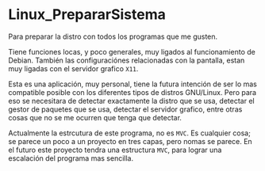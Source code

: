 # Linux_PrepararSistema  
Para preparar la distro con todos los programas que me gusten.

Tiene funciones locas, y poco generales, muy ligados al funcionamiento de Debian. También las configuraciónes relacionadas con la pantalla, estan muy ligadas con el servidor grafico `X11`.

Esta es una aplicación, muy personal, tiene la futura intención de ser lo mas compatible posible con los diferentes tipos de distros GNU/Linux. Pero para eso se necesitara de detectar exactamente la distro que se usa, detectar el gestor de paquetes que se usa, detectar el servidor grafico, entre otras cosas que no se me ocurren que tenga que detectar.

Actualmente la estrcutura de este programa, no es `MVC`. Es cualquier cosa; se parece un poco a un proyecto en tres capas, pero nomas se parece. En el futuro este proyecto tendra una estructura `MVC`, para lograr una escalación del programa mas sencilla.
